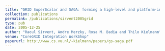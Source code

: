 ```yaml
---
title: "GRID SuperScalar and SAGA: forming a high-level and platform-independent Grid Programming Environment"
collection: publications
permalink: /publications/sirvent2005grid
type: pub
date: 2005-12-25
author: "Raoul Sirvent, Andre Merzky, Rosa M. Badia and Thilo Kielmann"
venue: "CoreGRID Integration WorkShop"
paperurl: http://www.cs.vu.nl/~kielmann/papers/gs-saga.pdf
---
```


